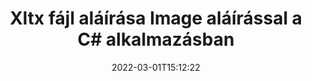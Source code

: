 ---
############################# Static ############################
layout: "auto-gen-signature"
date: 2022-03-01T15:12:22
draft: false
operation: Sign
signaturetype: Image
fileformat: Xltx
productName: .NET
lang: hu
productCode: net
otherformats: pdf doc docx docm dot dotm dotx odt ott rtf xls xlsx xlsm xlsb csv ods ots xltx xltm ppt pptx pps ppsx odp otp potx potm pptm ppsm png jpg bmp gif tiff svg webp wmf
breadcrumb: Put Image signature on Xltx for C#

############################# Head ############################
head_title: "Image aláírás hozzáadása a Xltx fájlhoz a C# segítségével"
head_description: "Helyezzen Image aláírást a .NET Xltx fájljába néhány sornyi kód használatával. A GroupDocs Document Signature API segítségével több tucat fájlformátumot írhat alá."

############################# Header ############################
title: "Xltx fájl aláírása Image aláírással a C# alkalmazásban"
description: "Image aláírás hozzáadása néhány soros .NET kóddal"
bg_image: "https://cms.admin.containerize.com/templates/aspose/App_Themes/V3/images/bg/header1.png"
bg_overlay: false
button:
    enable: true

############################# SubMenu ############################
submenu:
    enable: true

    left:
        img_alt: "GroupDocs.Signature for .NET"
        image: "https://cms.admin.containerize.com/templates/groupdocs/images/product-logos/90x90-noborder/groupdocs-signature-net.png"
        product: "GroupDocs.Signature"
        platform: ".NET"



############################# About ############################
about:
    enable: true
    title: "A GroupDocs.Signature for .NET képaláírás API-ról"
    content: |
        A [GroupDocs.Signature for .NET](https://products.groupdocs.com/signature/net/) egy népszerű API a digitális dokumentumok elektronikus aláírására. Aláírások, például szövegek, képek, digitális tanúsítványok, vonalkódok, QR-kódok, bélyegzők vagy metaadatok állnak rendelkezésre. Az aláírások elhelyezhetők PDF-eken, MS Word dokumentumokon, MS Excel munkafüzeteken, MS PowerPoint prezentációkban, Adobe Photoshop fájlokon és különféle képformátumokban. Az ügyfelek aláírhatják dokumentumaikat, és frissíthetik, kereshetik, ellenőrizhetik, törölhetik vagy megtekinthetik a dokumentumokon elhelyezett e-aláírásokat. Ezenkívül számos lehetőség áll rendelkezésre az aláírások testreszabásához.
    

############################# Steps ############################
steps:
    enable: true
    title_left: "A {{Fájlformátum}} aláírásának lépései a Image segítségével a C# programban"
    content_left: |
        A [GroupDocs.Signature for .NET](https://products.groupdocs.com/signature/net/) lehetővé teszi a Xltx dokumentumok gyors és egyszerű aláírását Image aláírással.
        
        * Hozzon létre egy példányt a Signature osztályból, amely {{Fájlformátum}} fájlt tartalmaz, amelyet elérési útként vagy memóriafolyamként kell aláírni
        * Példányosítsa a SignOptions osztályt, és állítsa be az összes kért adatot.
        * Hívja meg a Signature.Sign() metódust, amely átadja a kimeneti {{Fájlformátum}} fájlt vagy memóriafolyamot

    title_right: " rendszerkövetelmények"
    content_right: |
        A GroupDocs.Signature for .NET minden nagyobb platformon és operációs rendszeren támogatott. Mielőtt végrehajtaná az alábbi kódot, győződjön meg arról, hogy a következő előfeltételek telepítve vannak a rendszeren.

        * Operációs rendszerek: Microsoft Windows, Linux, MacOS
        * Fejlesztői környezetek: Microsoft Visual Studio, Xamarin, MonoDevelop
        * Frameworks: .NET Framework, .NET Standard, .NET Core, Mono
        * Szerezze meg a legújabb GroupDocs.Signature for .NET terméket a következőtől: [Nuget](https://www.nuget.org/packages/groupdocs.signature)
         
    code: |
        ```csharp    
                
        // Set up input Xltx file
        string filePath = "input.xltx";
        // Set up output file
        string outputFilePath = "output.xltx";
        // Provide image file
        string imageFilePath = "image.png";

        // Instantiate Signature for input file
        using (GroupDocs.Signature.Signature signature = new GroupDocs.Signature.Signature(filePath))
        {
            //Provide sign options
            ImageSignOptions options = new ImageSignOptions(imageFilePath)
            {
                // set signature position
                Left = 50,
                Top = 200
            };

            // sign Xltx document
            SignResult result = signature.Sign(outputFilePath, options);
        }

        ```

############################# Demos ############################
demos:
    enable: true
    title: "Xltx dokumentumok aláírása Image élő bemutatóval"
    content: |
       A [GroupDocs.Signature App](https://products.groupdocs.app/signature/family) webhelyen azonnal írjon alá Xltx fájlt különféle aláírásokkal. Ingyenes online demo vár rád.          

############################# More Formats ############################
more_formats:
    enable: true
    title: "Egyéb támogatott Image aláírások a C# számára"
    content: |
        "A {{Fájlformátum}} más aláírástípusokkal is aláírható. Kérjük, tekintse meg az alábbi listát."
    format: 
       
       
back_to_top:
    enable: true
---